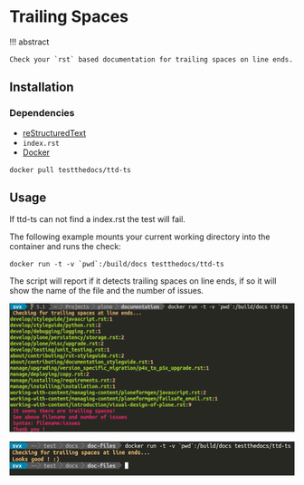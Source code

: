 # Trailing Spaces

!!! abstract

    Check your `rst` based documentation for trailing spaces on line ends.

## Installation

### Dependencies

- [reStructuredText](http://docutils.sourceforge.net/rst.html)
- `index.rst`
- [Docker](https://www.docker.com/)

```console
docker pull testthedocs/ttd-ts
```

## Usage

If ttd-ts can not find a index.rst the test will fail.

The following example mounts your current working directory into the container and runs the check:

```console
docker run -t -v `pwd`:/build/docs testthedocs/ttd-ts
```

The script will report if it detects trailing spaces on line ends, if so it will show the name of the file and the number of issues.

![Example with errors](images/ttd-ts-screen.png)

![Example with no errors](images/ttd-ts-ok.png)
